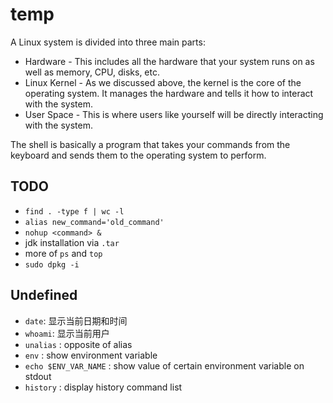 # temp
A Linux system is divided into three main parts:

-   Hardware - This includes all the hardware that your system runs on as well as memory, CPU, disks, etc.
-   Linux Kernel - As we discussed above, the kernel is the core of the operating system. It manages the hardware and tells it how to interact with the system.
-   User Space - This is where users like yourself will be directly interacting with the system.

The shell is basically a program that takes your commands from the keyboard and sends them to the operating system to perform.

## TODO
* `find . -type f | wc -l`
* `alias new_command='old_command'` 
* `nohup <command> &`
* jdk installation via `.tar`
* more of `ps` and `top`
* `sudo dpkg -i`

## Undefined
* `date`: 显示当前日期和时间
* `whoami`: 显示当前用户
* `unalias` : opposite of alias
* `env` : show environment variable
* `echo $ENV_VAR_NAME` : show value of certain environment variable on stdout
* `history` : display history command list
<!--stackedit_data:
eyJoaXN0b3J5IjpbLTg0MzAwNjc2NSwxMDIxNjY0NjA0LC05NT
c2NjcwMDksLTE5ODY5OTY0MTUsLTc2ODI2MjIzMiwxNjQ5NTE2
MTY2LC0xMjIwNzM3NzMxLDM3MzM1NDEyOV19
-->